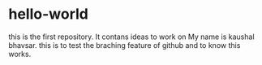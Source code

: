 # hello-world
this is the first repository. It contans ideas to work on
My name is kaushal bhavsar. this is to test the braching feature of github and to know this works.
